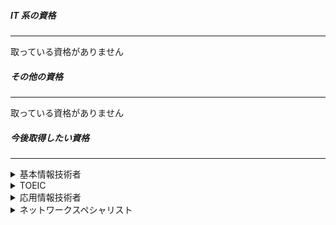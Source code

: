 ##### IT 系の資格

---

<span class="error-text">取っている資格がありません</span>

##### その他の資格

---

<span class="error-text">取っている資格がありません</span>

##### 今後取得したい資格

---
<details class="card-details">
  <summary>基本情報技術者</summary>
  <div>

  - IT 系で取るならまずはこれから取りたいと思っています。
  </div>
</details>
<details class="card-details">
  <summary>TOEIC</summary>
  <div class="card-detail">

  - 大学の研究室入るのに必要なので 😑
  </div>
</details>
<details class="card-details">
  <summary>応用情報技術者</summary>
  <div class="card-detail">

  - 基本情報が取れて、余裕があればって感じです。
  </div>
</details>
<details class="card-details">
  <summary>ネットワークスペシャリスト</summary>
  <div class="card-detail">

  - 今の知識では絶対無理ですが🙃
  - 上位資格の中では一番取りたい資格です。
  </div>
</details>
